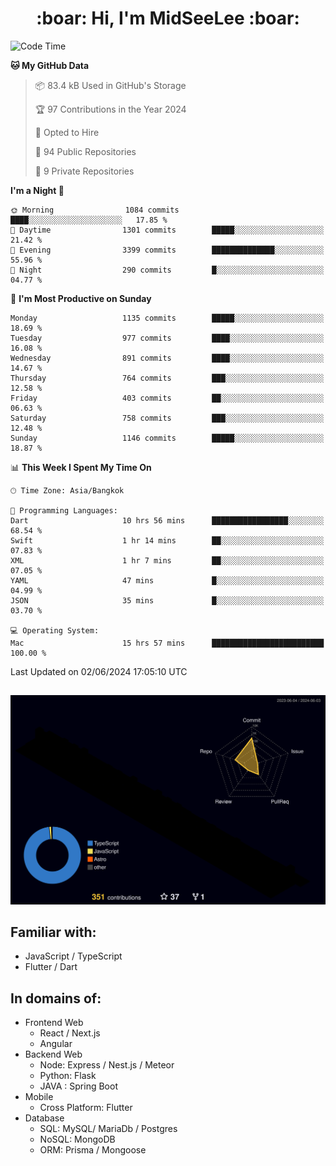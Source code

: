 <h1 align="center"> :boar: Hi, I'm MidSeeLee :boar:</h1>
 
<!--START_SECTION:waka-->
![Code Time](http://img.shields.io/badge/Code%20Time-1%2C682%20hrs%2020%20mins-blue)

**🐱 My GitHub Data** 

> 📦 83.4 kB Used in GitHub's Storage 
 > 
> 🏆 97 Contributions in the Year 2024
 > 
> 💼 Opted to Hire
 > 
> 📜 94 Public Repositories 
 > 
> 🔑 9 Private Repositories 
 > 
**I'm a Night 🦉** 

```text
🌞 Morning                1084 commits        ████░░░░░░░░░░░░░░░░░░░░░   17.85 % 
🌆 Daytime                1301 commits        █████░░░░░░░░░░░░░░░░░░░░   21.42 % 
🌃 Evening                3399 commits        ██████████████░░░░░░░░░░░   55.96 % 
🌙 Night                  290 commits         █░░░░░░░░░░░░░░░░░░░░░░░░   04.77 % 
```
📅 **I'm Most Productive on Sunday** 

```text
Monday                   1135 commits        █████░░░░░░░░░░░░░░░░░░░░   18.69 % 
Tuesday                  977 commits         ████░░░░░░░░░░░░░░░░░░░░░   16.08 % 
Wednesday                891 commits         ████░░░░░░░░░░░░░░░░░░░░░   14.67 % 
Thursday                 764 commits         ███░░░░░░░░░░░░░░░░░░░░░░   12.58 % 
Friday                   403 commits         ██░░░░░░░░░░░░░░░░░░░░░░░   06.63 % 
Saturday                 758 commits         ███░░░░░░░░░░░░░░░░░░░░░░   12.48 % 
Sunday                   1146 commits        █████░░░░░░░░░░░░░░░░░░░░   18.87 % 
```


📊 **This Week I Spent My Time On** 

```text
🕑︎ Time Zone: Asia/Bangkok

💬 Programming Languages: 
Dart                     10 hrs 56 mins      █████████████████░░░░░░░░   68.54 % 
Swift                    1 hr 14 mins        ██░░░░░░░░░░░░░░░░░░░░░░░   07.83 % 
XML                      1 hr 7 mins         ██░░░░░░░░░░░░░░░░░░░░░░░   07.05 % 
YAML                     47 mins             █░░░░░░░░░░░░░░░░░░░░░░░░   04.99 % 
JSON                     35 mins             █░░░░░░░░░░░░░░░░░░░░░░░░   03.70 % 

💻 Operating System: 
Mac                      15 hrs 57 mins      █████████████████████████   100.00 % 
```


 Last Updated on 02/06/2024 17:05:10 UTC
<!--END_SECTION:waka-->

##

![](./profile-3d-contrib/profile-night-rainbow.svg)

## Familiar with:
- JavaScript / TypeScript
- Flutter / Dart

## In domains of:
- Frontend Web
  - React / Next.js
  - Angular
- Backend Web
  - Node: Express / Nest.js / Meteor
  - Python: Flask
  - JAVA : Spring Boot
- Mobile
  - Cross Platform: Flutter
- Database
  - SQL: MySQL/ MariaDb / Postgres
  - NoSQL: MongoDB
  - ORM: Prisma / Mongoose
